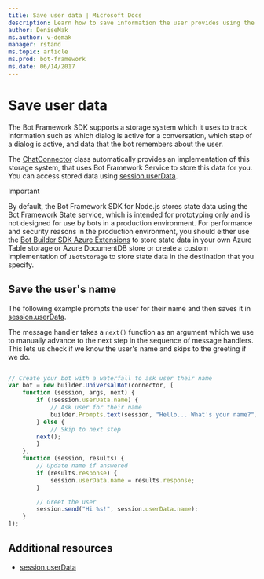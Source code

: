 ```yaml
---
title: Save user data | Microsoft Docs
description: Learn how to save information the user provides using the Bot Builder SDK for Node.js.
author: DeniseMak
ms.author: v-demak
manager: rstand
ms.topic: article
ms.prod: bot-framework
ms.date: 06/14/2017
---
```


<!--this seems like a stub; it should be about saving user-provided data, but it seems to be about state data capture and use, which is covered elsewhere-->

# Save user data 

The Bot Framework SDK supports a storage system which it uses to track information such as which dialog is active for a conversation,
which step of a dialog is active, and data that the bot remembers about the user. 

The [ChatConnector][ChatConnector] class automatically provides an implementation of this storage system, that uses Bot Framework Service to store this data for you. 
You can access stored data using [session.userData][session_userData]. 

> [!IMPORTANT]
> By default, the Bot Framework SDK for Node.js stores state data using the Bot Framework State service, which is intended for prototyping only and is not designed for use by bots in a production environment. For performance and security reasons in the production environment, you should either use the [Bot Builder SDK Azure Extensions](https://github.com/Microsoft/BotBuilder-Azure) to store state data in your own Azure Table storage or Azure DocumentDB store or create a custom implementation of `IBotStorage` to store state data in the destination that you specify.

## Save the user's name

The following example prompts the user for their name and then saves it in [session.userData][session_userData].  

The message handler takes a `next()` function as an argument which we use to manually advance to the next step in the sequence of message handlers.
This lets us check if we know the user's name and skips to the greeting if we do.


```javascript

// Create your bot with a waterfall to ask user their name
var bot = new builder.UniversalBot(connector, [
    function (session, args, next) {
        if (!session.userData.name) {
            // Ask user for their name
            builder.Prompts.text(session, "Hello... What's your name?");
        } else {
            // Skip to next step
        next();
        }
    },
    function (session, results) {
        // Update name if answered
        if (results.response) {
            session.userData.name = results.response;
        }

        // Greet the user
        session.send("Hi %s!", session.userData.name);
    }
]);


```


## Additional resources

* [session.userData][session_userData]

[SendTyping]: https://docs.botframework.com/en-us/node/builder/chat-reference/classes/_botbuilder_d_.session#sendtyping
[IMessage]: http://docs.botframework.com/en-us/node/builder/chat-reference/interfaces/_botbuilder_d_.imessage
[ChatConnector]: https://docs.botframework.com/en-us/node/builder/chat-reference/classes/_botbuilder_d_.chatconnector.html
[session_userData]: https://docs.botframework.com/en-us/node/builder/chat-reference/classes/_botbuilder_d_.session.html#userdata